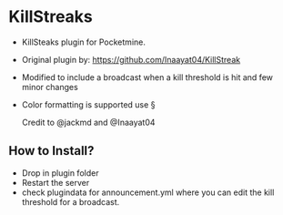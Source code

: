 # KillStreaks
- KillSteaks plugin for Pocketmine.
- Original plugin by: https://github.com/Inaayat04/KillStreak
- Modified to include a broadcast when a kill threshold is hit and few minor changes
- Color formatting is supported use §

  Credit to @jackmd and @Inaayat04

## How to Install?

* Drop in plugin folder
* Restart the server
* check plugindata for announcement.yml where you can edit the kill threshold for a broadcast.

